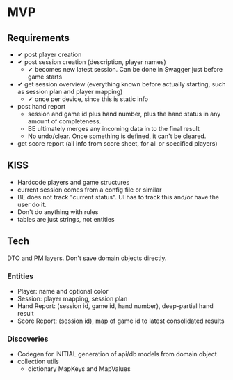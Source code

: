 # MVP

## Requirements

- ✔ post player creation
- ✔ post session creation (description, player names)
  - ✔ becomes new latest session. Can be done in Swagger just before game starts
- ✔ get session overview (everything known before actually starting, such as session plan and player mapping)
  - ✔ once per device, since this is static info
- post hand report 
  - session and game id plus hand number, plus the hand status in any amount of completeness.
  - BE ultimately merges any incoming data in to the final result
  - No undo/clear. Once something is defined, it can't be cleared.
- get score report (all info from score sheet, for all or specified players)

## KISS

- Hardcode players and game structures
- current session comes from a config file or similar
- BE does not track "current status". UI has to track this and/or have the user do it.
- Don't do anything with rules
- tables are just strings, not entities

## Tech

DTO and PM layers. Don't save domain objects directly.

### Entities

- Player: name and optional color
- Session: player mapping, session plan
- Hand Report: (session id, game id, hand number), deep-partial hand result
- Score Report: (session id), map of game id to latest consolidated results

### Discoveries

- Codegen for INITIAL generation of api/db models from domain object
- collection utils
  - dictionary MapKeys and MapValues